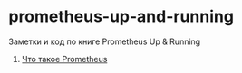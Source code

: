 # prometheus-up-and-running
Заметки и код  по книге Prometheus Up &amp; Running

1. [Что такое Prometheus](01-Introduction/notes.md)